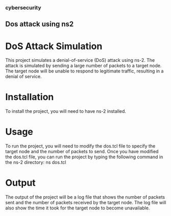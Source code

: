 ### cybersecurity

## Dos attack using ns2

# DoS Attack Simulation
This project simulates a denial-of-service (DoS) attack using ns-2. The attack is simulated by sending a large number of packets to a target node. The target node will be unable to respond to legitimate traffic, resulting in a denial of service.

# Installation
To install the project, you will need to have ns-2 installed.

# Usage
To run the project, you will need to modify the dos.tcl file to specify the target node and the number of packets to send. Once you have modified the dos.tcl file, you can run the project by typing the following command in the ns-2 directory: ns dos.tcl

# Output
The output of the project will be a log file that shows the number of packets sent and the number of packets received by the target node. The log file will also show the time it took for the target node to become unavailable.
